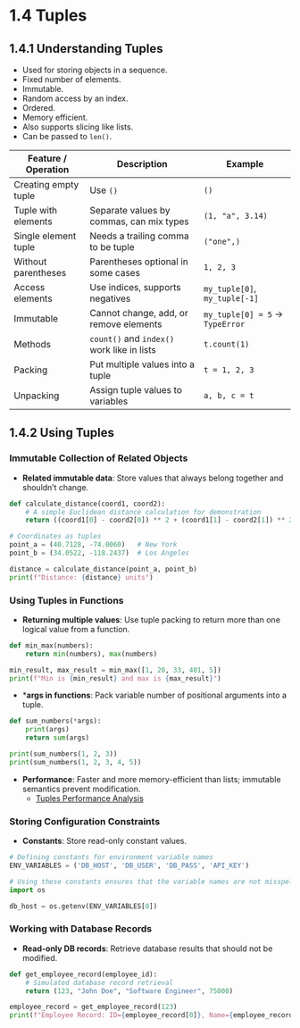 # 1.4 Tuples

## 1.4.1 Understanding Tuples

- Used for storing objects in a sequence.
- Fixed number of elements.
- Immutable.
- Random access by an index.
- Ordered.
- Memory efficient.
- Also supports slicing like lists.
- Can be passed to `len()`.

| **Feature / Operation** | **Description**                                | **Example**                       |
| ----------------------- | ---------------------------------------------- | --------------------------------- |
| Creating empty tuple    | Use `()`                                       | `()`                              |
| Tuple with elements     | Separate values by commas, can mix types       | `(1, "a", 3.14)`                  |
| Single element tuple    | Needs a trailing comma to be tuple             | `("one",)`                        |
| Without parentheses     | Parentheses optional in some cases             | `1, 2, 3`                         |
| Access elements         | Use indices, supports negatives                | `my_tuple[0]`, `my_tuple[-1]`     |
| Immutable               | Cannot change, add, or remove elements         | `my_tuple[0] = 5` → `TypeError`   |
| Methods                 | `count()` and `index()` work like in lists    | `t.count(1)`                      |
| Packing                 | Put multiple values into a tuple               | `t = 1, 2, 3`                     |
| Unpacking               | Assign tuple values to variables               | `a, b, c = t`                     |

## 1.4.2 Using Tuples

### Immutable Collection of Related Objects

- **Related immutable data**: Store values that always belong together and shouldn’t change.

```python
def calculate_distance(coord1, coord2):
    # A simple Euclidean distance calculation for demonstration
    return ((coord1[0] - coord2[0]) ** 2 + (coord1[1] - coord2[1]) ** 2) ** 0.5

# Coordinates as tuples
point_a = (40.7128, -74.0060)   # New York
point_b = (34.0522, -118.2437)  # Los Angeles

distance = calculate_distance(point_a, point_b)
print(f"Distance: {distance} units")
```

### Using Tuples in Functions

- **Returning multiple values**: Use tuple packing to return more than one logical value from a function.

```python
def min_max(numbers):
    return min(numbers), max(numbers)

min_result, max_result = min_max([1, 20, 33, 401, 5])
print(f"Min is {min_result} and max is {max_result}")
```
    
- ***args in functions**: Pack variable number of positional arguments into a tuple.

```python
def sum_numbers(*args):
    print(args)
    return sum(args)

print(sum_numbers(1, 2, 3))
print(sum_numbers(1, 2, 3, 4, 5))
```

- **Performance**: Faster and more memory-efficient than lists; immutable semantics prevent modification.
	- [Tuples Performance Analysis](../../performance-in-python-structures/1-measuring-performance.md#12-sets-and-tuples)

### Storing Configuration Constraints

- **Constants**: Store read-only constant values.

```python
# Defining constants for environment variable names
ENV_VARIABLES = ('DB_HOST', 'DB_USER', 'DB_PASS', 'API_KEY')

# Using these constants ensures that the variable names are not misspelled or modified
import os

db_host = os.getenv(ENV_VARIABLES[0])
```

### Working with Database Records

- **Read-only DB records**: Retrieve database results that should not be modified.

```python
def get_employee_record(employee_id):
    # Simulated database record retrieval
    return (123, "John Doe", "Software Engineer", 75000)

employee_record = get_employee_record(123)
print(f"Employee Record: ID={employee_record[0]}, Name={employee_record[1]}, Role={employee_record[2]}, Salary={employee_record[3]}")
```